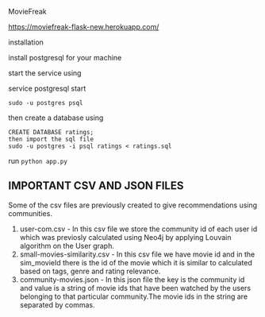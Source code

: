 MovieFreak

https://moviefreak-flask-new.herokuapp.com/


installation

install postgresql for your machine

start the service using

service postgresql start
    
    sudo -u postgres psql

then create a database  using
    
    CREATE DATABASE ratings;
    then import the sql file
    sudo -u postgres -i psql ratings < ratings.sql

run `python app.py`

## IMPORTANT CSV AND JSON FILES
Some of the csv files are previously created to give recommendations using communities.
  1. user-com.csv - In this csv file we store the community id  of each user id which was previosly calculated using Neo4j by applying Louvain algorithm on the User graph.
  2. small-movies-similarity.csv - In this csv file we have movie id and in the sim_movieId there is the id of the movie which it is similar to calculated based on tags, genre and rating relevance.
  3. community-movies.json - In this json file the key is the community id and value is a string of movie ids that have been watched by the users belonging to that particular community.The movie ids in the string are separated by commas.
